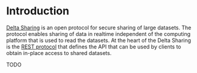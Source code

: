 # Introduction

[Delta Sharing](https://delta.io/sharing/) is an open protocol for secure sharing of large datasets.
The protocol enables sharing of data in realtime independent of the computing platform that is used
to read the datasets. At the heart of the Delta Sharing is the
[REST protocol](https://github.com/delta-io/delta-sharing/blob/main/PROTOCOL.md) that defines the API
that can be used by clients to obtain in-place access to shared datasets.

TODO

